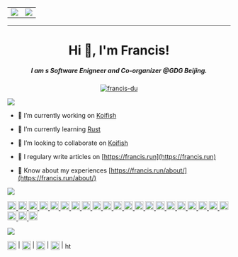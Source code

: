 <table frame=void>
  <tr>
    <td valign="top">
      <img src="https://github-readme-stats.vercel.app/api?username=francis-du&show_icons=true&bg_color=30,e96443,904e95&title_color=fff&text_color=fff" />
    </td>
    <td valign="top">
      <img src="https://github-readme-stats.vercel.app/api/wakatime?username=francis&bg_color=30,e96443,904e95&title_color=fff&text_color=fff" />
    </td>
  </tr>
</table>

--------------------------------------------------------------------

<h1 align="center">Hi 👋, I'm Francis!</h1>
<h5 align="center">I am s Software Enigneer and Co-organizer @GDG Beijing.</h5>

<p align="center"> <a href="https://github.com/ryo-ma/github-profile-trophy"><img src="https://github-profile-trophy.vercel.app/?username=francis-du" alt="francis-du" /></a> </p>


![](https://img.shields.io/badge/Live%20status-orange?style=for-the-badge)
- 🔭 I’m currently working on [Koifish](https://github.com/trisasnava/koifish)

- 🌱 I’m currently learning [Rust](https://www.rust-lang.org/learn)

- 👯 I’m looking to collaborate on [Koifish](https://github.com/trisasnava/koifish)

- 📝 I regulary write articles on [https://francis.run](https://francis.run)

- 📄 Know about my experiences [https://francis.run/about/](https://francis.run/about/)


![](https://img.shields.io/badge/Technique-orange?style=for-the-badge)
<p align="left"> <a href="https://circleci.com" target="_blank"> <img src="https://www.vectorlogo.zone/logos/circleci/circleci-icon.svg" alt="circleci" height="20" width="20"/> </a> <a href="https://www.docker.com/" target="_blank"> <img src="https://devicons.github.io/devicon/devicon.git/icons/docker/docker-original-wordmark.svg" alt="docker" height="20" width="20" </a> <a href="https://www.elastic.co" target="_blank"> <img src="https://www.vectorlogo.zone/logos/elastic/elastic-icon.svg" alt="elasticsearch" height="20" width="20"/> </a> <a href="https://git-scm.com/" target="_blank"> <img src="https://www.vectorlogo.zone/logos/git-scm/git-scm-icon.svg" alt="git" height="20" width="20"/> </a> <a href="https://grafana.com" target="_blank"> <img src="https://www.vectorlogo.zone/logos/grafana/grafana-icon.svg" alt="grafana" height="20" width="20"/> </a> <a href="https://graphql.org" target="_blank"> <img src="https://www.vectorlogo.zone/logos/graphql/graphql-icon.svg" alt="graphql" height="20" width="20"/> </a> <a href="https://hadoop.apache.org/" target="_blank"> <img src="https://www.vectorlogo.zone/logos/apache_hadoop/apache_hadoop-icon.svg" alt="hadoop" height="20" width="20"/> </a> <a href="https://heroku.com" target="_blank"> <img src="https://www.vectorlogo.zone/logos/heroku/heroku-icon.svg" alt="heroku" height="20" width="20"/> </a> <a href="https://hive.apache.org/" target="_blank"> <img src="https://www.vectorlogo.zone/logos/apache_hive/apache_hive-icon.svg" alt="hive" height="20" width="20"/> </a> <a href="https://gohugo.io/" target="_blank"> <img src="https://api.iconify.design/logos-hugo.svg" alt="hugo" height="20" width="20"/> </a> <a href="https://www.java.com" target="_blank"> <img src="https://devicons.github.io/devicon/devicon.git/icons/java/java-original-wordmark.svg" alt="java" height="20" width="20"/> </a> <a href="https://www.jenkins.io" target="_blank"> <img src="https://www.vectorlogo.zone/logos/jenkins/jenkins-icon.svg" alt="jenkins" height="20" width="20"/> </a> <a href="https://kafka.apache.org/" target="_blank"> <img src="https://www.vectorlogo.zone/logos/apache_kafka/apache_kafka-icon.svg" alt="kafka" height="20" width="20"/> </a> <a href="https://www.elastic.co/kibana" target="_blank"> <img src="https://www.vectorlogo.zone/logos/elasticco_kibana/elasticco_kibana-icon.svg" alt="kibana" height="20" width="20"/> </a> <a href="https://www.linux.org/" target="_blank"> <img src="https://devicons.github.io/devicon/devicon.git/icons/linux/linux-original.svg" alt="linux" height="20" width="20"/> </a> <a href="https://mariadb.org/" target="_blank"> <img src="https://www.vectorlogo.zone/logos/mariadb/mariadb-icon.svg" alt="mariadb" height="20" width="20"/> </a> <a href="https://www.mysql.com/" target="_blank"> <img src="https://devicons.github.io/devicon/devicon.git/icons/mysql/mysql-original-wordmark.svg" alt="mysql" height="20" width="20"/> </a> <a href="https://www.oracle.com/" target="_blank"> <img src="https://devicons.github.io/devicon/devicon.git/icons/oracle/oracle-original.svg" alt="oracle" height="20" width="20"/> </a> <a href="https://www.python.org" target="_blank"> <img src="https://devicons.github.io/devicon/devicon.git/icons/python/python-original.svg" alt="python" height="20" width="20"/> </a> <a href="https://www.rust-lang.org" target="_blank"> <img src="https://devicons.github.io/devicon/devicon.git/icons/rust/rust-plain.svg" alt="rust" height="20" width="20"/> </a> <a href="https://www.scala-lang.org" target="_blank"> <img src="https://devicons.github.io/devicon/devicon.git/icons/scala/scala-original-wordmark.svg" alt="scala" height="20" width="20"/> </a> <a href="https://spring.io/" target="_blank"> <img src="https://www.vectorlogo.zone/logos/springio/springio-icon.svg" alt="spring" height="20" width="20"/> </a> <a href="https://www.tensorflow.org" target="_blank"> <img src="https://www.vectorlogo.zone/logos/tensorflow/tensorflow-icon.svg" alt="tensorflow" height="20" width="20"/> </a> <a href="https://travis-ci.org" target="_blank"> <img src="https://www.vectorlogo.zone/logos/travis-ci/travis-ci-icon.svg" alt="travisci" height="20" width="20"/> </a> </p>

![](https://img.shields.io/badge/Connect-orange?style=for-the-badge)
<p align="left">
<a href="https://dev.to/francisdu" target="blank"><img align="center" src="https://cdn.jsdelivr.net/npm/simple-icons@3.0.1/icons/dev-dot-to.svg" alt="francisdu" height="20" width="20" /></a> | 
<a href="https://twitter.com/francis_run" target="blank"><img align="center" src="https://cdn.jsdelivr.net/npm/simple-icons@3.0.1/icons/twitter.svg" alt="francis_run" height="20" width="20" /></a> | 
<a href="https://linkedin.com/in/francis-du" target="blank"><img align="center" src="https://cdn.jsdelivr.net/npm/simple-icons@3.0.1/icons/linkedin.svg" alt="francis-du" height="20" width="20" /></a> | 
<a href="https://www.youtube.com/c/francisdu" target="blank"><img align="center" src="https://cdn.jsdelivr.net/npm/simple-icons@3.0.1/icons/youtube.svg" alt="francisdu" height="20" width="20" /></a> | 
<a href="/https://francis.run/index.xml" target="blank"><img align="center" src="https://cdn.jsdelivr.net/npm/simple-icons@3.0.1/icons/rss.svg" alt="https://francis.run/index.xml" height="15" width="15" /></a>
</p>
